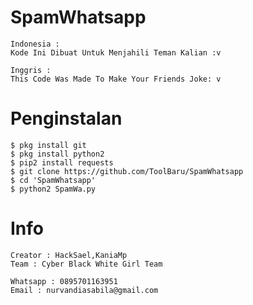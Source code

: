 # SpamWhatsapp

```
Indonesia :
Kode Ini Dibuat Untuk Menjahili Teman Kalian :v
```
```
Inggris : 
This Code Was Made To Make Your Friends Joke: v
```
# Penginstalan
```
$ pkg install git
$ pkg install python2
$ pip2 install requests
$ git clone https://github.com/ToolBaru/SpamWhatsapp
$ cd 'SpamWhatsapp'
$ python2 SpamWa.py
```

# Info
```
Creator : HackSael,KaniaMp
Team : Cyber Black White Girl Team

Whatsapp : 0895701163951
Email : nurvandiasabila@gmail.com
```
